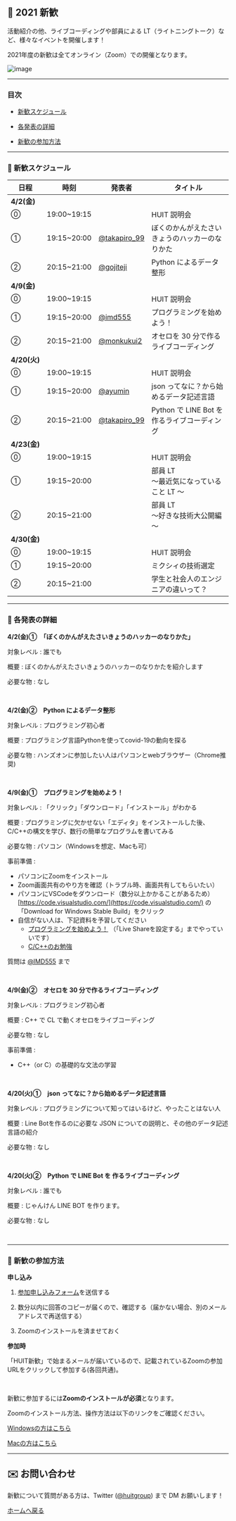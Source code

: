 ## 🎉 2021 新歓

活動紹介の他、ライブコーディングや部員による LT（ライトニングトーク）など、様々なイベントを開催します！

2021年度の新歓は全てオンライン（Zoom）での開催となります。

![image]({{site.baseurl}}/WelcomePartySchedule.png)

<!--各セッションは日本語で行われます。-->

<!-- ↑english page なかったらいらん -->

---

### 目次

- [新歓スケジュール](#schedule)

- [各発表の詳細](#detail)

- [新歓の参加方法](#join)

---

<!-- ページ内遷移用のaタグ -->
<a id="schedule"></a>

### 📅 新歓スケジュール

| 日程         | 時刻        | 発表者                                          | タイトル                                       |
| ------------ | ----------- | ----------------------------------------------- | ---------------------------------------------- |
| **4/2(金)**  |             |                                                 |                                                |
| ⓪            | 19:00~19:15 |                                                 | HUIT 説明会                                    |
| ①            | 19:15~20:00 | [@takapiro_99](https://twitter.com/takapiro_99) | ぼくのかんがえたさいきょうのハッカーのなりかた |
| ②            | 20:15~21:00 | [@gojiteji](https://twitter.com/gojiteji)       | Python によるデータ整形                        |
| **4/9(金)**  |
| ⓪            | 19:00~19:15 |                                                 | HUIT 説明会                                    |
| ①            | 19:15~20:00 | [@imd555](https://twitter.com/imd555)           | プログラミングを始めよう！                 |
| ②            | 20:15~21:00 | [@monkukui2](https://twitter.com/monkukui2)     | オセロを 30 分で作るライブコーディング         |
| **4/20(火)** |
| ⓪            | 19:00~19:15 |                                                 | HUIT 説明会                                    |
| ①            | 19:15~20:00 | [@ayumin](https://twiiter.com/shoumoji)         | json ってなに？から始めるデータ記述言語    |
| ②            | 20:15~21:00 | [@takapiro_99](https://twitter.com/takapiro_99) | Python で LINE Bot を 作るライブコーディング    |
| **4/23(金)** |
| ⓪            | 19:00~19:15 |                                                 | HUIT 説明会                                   |
| ①            | 19:15~20:00 |                                                 | 部員 LT<br/>～最近気になっていること LT ～     |
| ②            | 20:15~21:00 |                                                 | 部員 LT<br/>～好きな技術大公開編～             |
| **4/30(金)** |
| ⓪            | 19:00~19:15 |                                                 | HUIT 説明会                                    |
| ①            | 19:15~20:00 |                                                 | ミクシィの技術選定                              |
| ②            | 20:15~21:00 |                                                 | 学生と社会人のエンジニアの違いって？             |

---

<!-- ページ内遷移用のaタグ -->
<a id="detail"></a>

### 📘 各発表の詳細

**4/2(金)①　「ぼくのかんがえたさいきょうのハッカーのなりかた」**

対象レベル : 誰でも

概要 : ぼくのかんがえたさいきょうのハッカーのなりかたを紹介します

必要な物 : なし

<br>

**4/2(金)②　Python によるデータ整形**

対象レベル : プログラミング初心者

概要 : プログラミング言語Pythonを使ってcovid-19の動向を探る

必要な物 : ハンズオンに参加したい人はパソコンとwebブラウザー（Chrome推奨)

<br>

**4/9(金)①　プログラミングを始めよう！**

対象レベル : 「クリック」「ダウンロード」「インストール」がわかる

概要 : プログラミングに欠かせない「エディタ」をインストールした後、C/C++の構文を学び、数行の簡単なプログラムを書いてみる

必要な物 : パソコン（Windowsを想定、Macも可）

事前準備 :

- パソコンにZoomをインストール
- Zoom画面共有のやり方を確認（トラブル時、画面共有してもらいたい）
- パソコンにVSCodeをダウンロード（数分以上かかることがあるため）
[https://code.visualstudio.com/](https://code.visualstudio.com/) の「Download for Windows  Stable Build」をクリック
- 自信がない人は、下記資料を予習してください
    - [プログラミングを始めよう！](https://hackmd.io/@9FXP0EyLTGiGJ7XgTi_1tQ/ry8jylPE_) （「Live Shareを設定する」までやっていいです）
    - [C/C++のお勉強](https://hackmd.io/@9FXP0EyLTGiGJ7XgTi_1tQ/HkuLiXw4_)

質問は [@IMD555](https://twitter.com/IMD555?s=20) まで

<br>

**4/9(金)②　オセロを 30 分で作るライブコーディング**

対象レベル : プログラミング初心者

概要 : C++ で CL で動くオセロをライブコーディング

必要な物 : なし

事前準備 :

-  C++（or C）の基礎的な文法の学習

<br>

**4/20(火)①　json ってなに？から始めるデータ記述言語**

対象レベル : プログラミングについて知ってはいるけど、やったことはない人

概要 : Line Botを作るのに必要な JSON についての説明と、その他のデータ記述言語の紹介

必要な物 : なし

<br>

**4/20(火)②　Python で LINE Bot を 作るライブコーディング**

対象レベル : 誰でも

概要 : じゃんけん LINE BOT を作ります。<!--（仮）その様子をライブ配信します。-->

必要な物 : なし

<br>

---

<!-- ページ内遷移用のaタグ -->
<a id="join"></a>

### 📝 新歓の参加方法

**申し込み**

1. <a href="https://forms.gle/QFouk7eM2FJ62ZDB6" target="_blank" rel="noopener noreferrer">参加申し込みフォーム</a>を送信する

2. 数分以内に回答のコピーが届くので、確認する（届かない場合、別のメールアドレスで再送信する）

3. Zoomのインストールを済ませておく

**参加時**

「HUIT新歓」で始まるメールが届いているので、記載されているZoomの参加URLをクリックして参加する(各回共通)。

<br>

新歓に参加するには**Zoomのインストールが必須**となります。

Zoomのインストール方法、操作方法は以下のリンクをご確認ください。 

[Windowsの方はこちら](https://www.fortune-factory.net/2020/07/zoom-pc-1)

[Macの方はこちら](https://yogashare.info/blog/zoom-macbook-2/)

---

## ✉️ お問い合わせ

新歓について質問がある方は、Twitter ([@huitgroup](https://twitter.com/huitgroup)) まで DM お願いします！

[ホームへ戻る]({{site.baseurl}}/)
